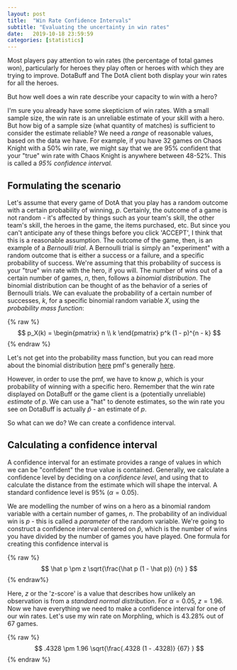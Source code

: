 ```yaml
---
layout: post
title:  "Win Rate Confidence Intervals"
subtitle: "Evaluating the uncertainty in win rates"
date:   2019-10-18 23:59:59
categories: [statistics]
---
```


Most players pay attention to win rates (the percentage of total games won), particularly for heroes they play often or heroes with which they are trying to improve. DotaBuff and The DotA client both display your win rates for all the heroes.

But how well does a win rate describe your capacity to win with a hero?

I'm sure you already have some skepticism of win rates. With a small sample size, the win rate is an unreliable estimate of your skill with a hero. But how big of a sample size (what quantity of matches) is sufficient to consider the estimate reliable? We need a *range* of reasonable values, based on the data we have. For example, if you have 32 games on Chaos Knight with a 50% win rate, we might say that we are 95% confident that your "true" win rate with Chaos Knight is anywhere between 48-52%. This is called a *95% confidence interval.*

## Formulating the scenario
Let's assume that every game of DotA that you play has a random outcome with a certain probability of winning, $p$. Certainly, the outcome of a game is not random - it's affected by things such as your team's skill, the other team's skill, the heroes in the game, the items purchased, etc. But since you can't anticipate any of these things before you click 'ACCEPT', I think that this is a reasonable assumption. The outcome of the game, then, is an example of a *Bernoulli trial*. A Bernoulli trial is simply an "experiment" with a random outcome that is either a success or a failure, and a specific probability of success. We're assuming that this probability of success is your "true" win rate with the hero, if you will. The number of wins out of a certain number of games, $n$, then, follows a *binomial distribution*. The binomial distribution can be thought of as the behavior of a series of Bernoulli trials. We can evaluate the probability of a certain number of successes, $k$, for a specific binomial random variable $X$, using the *probability mass function*:

{% raw %}
$$ p_X(k) = \begin{pmatrix} n \\ k \end{pmatrix} p^k (1 - p)^{n - k} $$
{% endraw %}

Let's not get into the probability mass function, but you can read more about the binomial distribution [here](https://en.wikipedia.org/wiki/Binomial_distribution) pmf's generally [here](https://en.wikipedia.org/wiki/Probability_mass_function).

However, in order to use the pmf, we have to know $p$, which is your probability of winning with a specific hero. Remember that the win rate displayed on DotaBuff or the game client is a (potentially unreliable) *estimate* of $p$. We can use a "hat" to denote estimates, so the win rate you see on DotaBuff is actually $\hat p$ - an estimate of $p$.

So what can we do? We can create a confidence interval.

## Calculating a confidence interval
A confidence interval for an estimate provides a range of values in which we can be "confident" the true value is contained. Generally, we calculate a confidence level by deciding on a *confidence level*, and using that to calculate the distance from the estimate which will shape the interval. A standard confidence level is 95% ($\alpha = 0.05$). 

We are modelling the number of wins on a hero as a binomial random variable with a certain number of games, $n$. The probability of an individual win is $p$ - this is called a *parameter* of the random variable. We're going to construct a confidence interval centered on $\hat p$, which is the number of wins you have divided by the number of games you have played. One formula for creating this confidence interval is

{% raw %}
$$ \hat p \pm z \sqrt{\frac{\hat p (1 - \hat p)} {n} } $$
{% endraw%}

Here, $z$ or the 'z-score' is a value that describes how unlikely an observation is from a *standard normal distribution*. For $\alpha = 0.05$, $z = 1.96$. Now we have everything we need to make a confidence interval for one of our win rates. Let's use my win rate on Morphling, which is 43.28% out of 67 games. 

{% raw %}
$$ .4328 \pm 1.96 \sqrt{\frac{.4328 (1 - .4328)} {67} } $$
{% endraw %}

